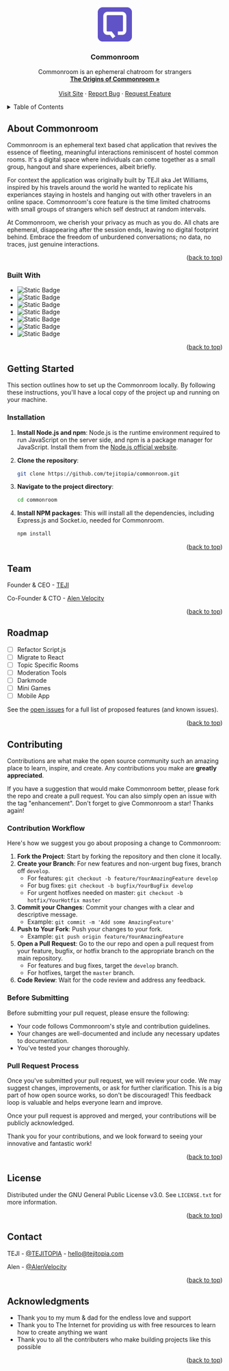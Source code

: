 <a name="readme-top"></a>

<!-- PROJECT SHIELDS -->
<!--
*** I'm using markdown "reference style" links for readability.
*** Reference links are enclosed in brackets [ ] instead of parentheses ( ).
*** See the bottom of this document for the declaration of the reference variables
*** for contributors-url, forks-url, etc. This is an optional, concise syntax you may use.
*** https://www.markdownguide.org/basic-syntax/#reference-style-links
-->

<!--
[![Contributors][contributors-shield]][contributors-url]
[![Forks][forks-shield]][forks-url]
[![Stargazers][stars-shield]][stars-url]
[![Issues][issues-shield]][issues-url]
[![MIT License][license-shield]][license-url]
[![LinkedIn][linkedin-shield]][linkedin-url]

Add in shields once we have contributers and users using Commonroom
>

<!-- PROJECT LOGO -->
<br />
<div align="center">
  <a href="https://github.com/tejitopia/commonroom">
    <img src="public/images/logo.png" alt="Logo" width="80" height="80">
  </a>

<h3 align="center">Commonroom</h3>

  <p align="center">
    Commonroom is an ephemeral chatroom for strangers
    <br />
    <a href="https://www.youtube.com/watch?v=HwTS8wVv7iE"><strong>The Origins of Commonroom »</strong></a>
    <br />
    <br />
    <a href="https://commonroom.chat">Visit Site</a>
    ·
    <a href="https://github.com/tejitopia/commonroom/issues/new">Report Bug</a>
    ·
    <a href="https://github.com/tejitopia/commonroom/issues/new">Request Feature</a>
  </p>
</div>

<!-- TABLE OF CONTENTS -->
<details>
  <summary>Table of Contents</summary>
  <ol>
    <li>
      <a href="#about-the-project">About Commonroom</a>
      <ul>
        <li><a href="#built-with">Built With</a></li>
      </ul>
    </li>
    <li>
      <a href="#getting-started">Getting Started</a>
      <ul>
        <li><a href="#installation">Installation</a></li>
      </ul>
    </li>
    <li><a href="#team">Team</a></li>
    <li><a href="#roadmap">Roadmap</a></li>
    <li><a href="#contributing">Contributing</a></li>
    <li><a href="#license">License</a></li>
    <li><a href="#contact">Contact</a></li>
    <li><a href="#acknowledgments">Acknowledgments</a></li>
  </ol>
</details>

<!-- ABOUT COMMONROOM -->

## About Commonroom

Commonroom is an ephemeral text based chat application that revives the essence of fleeting, meaningful interactions reminiscent of hostel common rooms. It's a digital space where individuals can come together as a small group, hangout and share experiences, albeit briefly.

For context the application was originally built by TEJI aka Jet Williams, inspired by his travels around the world he wanted to replicate his experiances staying in hostels and hanging out with other travelers in an online space. Commonroom's core feature is the time limited chatrooms with small groups of strangers which self destruct at random intervals.

At Commonroom, we cherish your privacy as much as you do. All chats are ephemeral, disappearing after the session ends, leaving no digital footprint behind. Embrace the freedom of unburdened conversations; no data, no traces, just genuine interactions.

<p align="right">(<a href="#readme-top">back to top</a>)</p>

### Built With

- ![Static Badge](https://img.shields.io/badge/HTML-6052C7?style=html)
- ![Static Badge](https://img.shields.io/badge/CSS-6052C7?style=html)
- ![Static Badge](https://img.shields.io/badge/JavaScript-6052C7?style=html)
- ![Static Badge](https://img.shields.io/badge/Node.js-6052C7?style=html)
- ![Static Badge](https://img.shields.io/badge/Express.js-6052C7?style=html)
- ![Static Badge](https://img.shields.io/badge/Socket.io-6052C7?style=html)
- ![Static Badge](https://img.shields.io/badge/Heroku-6052C7?style=html)

<p align="right">(<a href="#readme-top">back to top</a>)</p>

<!-- GETTING STARTED -->

## Getting Started

This section outlines how to set up the Commonroom locally. By following these instructions, you'll have a local copy of the project up and running on your machine.

### Installation

1. **Install Node.js and npm**: Node.js is the runtime environment required to run JavaScript on the server side, and npm is a package manager for JavaScript. Install them from the [Node.js official website](https://nodejs.org/).

2. **Clone the repository**:

   ```sh
   git clone https://github.com/tejitopia/commonroom.git
   ```

3. **Navigate to the project directory**:

   ```sh
   cd commonroom
   ```

4. **Install NPM packages**: This will install all the dependencies, including Express.js and Socket.io, needed for Commonroom.

   ```sh
   npm install
   ```

<p align="right">(<a href="#readme-top">back to top</a>)</p>

<!-- USAGE EXAMPLES -->

<!-- LEAVING IN HERE INCASE WE WANT TO ADD
## Usage

Use this space to show useful examples of how a project can be used. Additional screenshots, code examples and demos work well in this space. You may also link to more resources.

_For more examples, please refer to the [Documentation](https://example.com)_

<p align="right">(<a href="#readme-top">back to top</a>)</p>

-->

<!-- TEAM -->

## Team

Founder & CEO - [TEJI](https://teji.io)

Co-Founder & CTO - [Alen Velocity](https://github.com/AlenVelocity)

<p align="right">(<a href="#readme-top">back to top</a>)</p>

<!-- ROADMAP -->

## Roadmap

- [ ] Refactor Script.js
- [ ] Migrate to React
- [ ] Topic Specific Rooms
- [ ] Moderation Tools
- [ ] Darkmode
- [ ] Mini Games
- [ ] Mobile App

See the [open issues](https://github.com/tejitopia/commonroom/issues) for a full list of proposed features (and known issues).

<p align="right">(<a href="#readme-top">back to top</a>)</p>

<!-- CONTRIBUTING -->

## Contributing

Contributions are what make the open source community such an amazing place to learn, inspire, and create. Any contributions you make are **greatly appreciated**.

If you have a suggestion that would make Commonroom better, please fork the repo and create a pull request. You can also simply open an issue with the tag "enhancement".
Don't forget to give Commonroom a star! Thanks again!

### Contribution Workflow

Here's how we suggest you go about proposing a change to Commonroom:

1. **Fork the Project**: Start by forking the repository and then clone it locally.
2. **Create your Branch**: For new features and non-urgent bug fixes, branch off `develop`.
   - For features: `git checkout -b feature/YourAmazingFeature develop`
   - For bug fixes: `git checkout -b bugfix/YourBugFix develop`
   - For urgent hotfixes needed on master: `git checkout -b hotfix/YourHotfix master`
3. **Commit your Changes**: Commit your changes with a clear and descriptive message.
   - Example: `git commit -m 'Add some AmazingFeature'`
4. **Push to Your Fork**: Push your changes to your fork.
   - Example: `git push origin feature/YourAmazingFeature`
5. **Open a Pull Request**: Go to the our repo and open a pull request from your feature, bugfix, or hotfix branch to the appropriate branch on the main repository.
   - For features and bug fixes, target the `develop` branch.
   - For hotfixes, target the `master` branch.
6. **Code Review**: Wait for the code review and address any feedback.

### Before Submitting

Before submitting your pull request, please ensure the following:

- Your code follows Commonroom's style and contribution guidelines.
- Your changes are well-documented and include any necessary updates to documentation.
- You've tested your changes thoroughly.

### Pull Request Process

Once you've submitted your pull request, we will review your code. We may suggest changes, improvements, or ask for further clarification. This is a big part of how open source works, so don't be discouraged! This feedback loop is valuable and helps everyone learn and improve.

Once your pull request is approved and merged, your contributions will be publicly acknowledged.

Thank you for your contributions, and we look forward to seeing your innovative and fantastic work!

<p align="right">(<a href="#readme-top">back to top</a>)</p>

<!-- LICENSE -->

## License

Distributed under the GNU General Public License v3.0. See `LICENSE.txt` for more information.

<p align="right">(<a href="#readme-top">back to top</a>)</p>

<!-- CONTACT -->

## Contact

TEJI - [@TEJITOPIA](https://x.com/tejitopia) - hello@tejitopia.com

Alen - [@AlenVelocity](https://x.com/alenvelocity)

<p align="right">(<a href="#readme-top">back to top</a>)</p>

<!-- ACKNOWLEDGMENTS -->

## Acknowledgments

- Thank you to my mum & dad for the endless love and support
- Thank you to The Internet for providing us with free resources to learn how to create anything we want
- Thank you to all the contributers who make building projects like this possible

<p align="right">(<a href="#readme-top">back to top</a>)</p>

<!-- MARKDOWN LINKS & IMAGES -->
<!-- https://www.markdownguide.org/basic-syntax/#reference-style-links -->

<!--

[contributors-shield]: https://img.shields.io/github/contributors/github_username/repo_name.svg?style=for-the-badge
[contributors-url]: https://github.com/github_username/repo_name/graphs/contributors
[forks-shield]: https://img.shields.io/github/forks/github_username/repo_name.svg?style=for-the-badge
[forks-url]: https://github.com/github_username/repo_name/network/members
[stars-shield]: https://img.shields.io/github/stars/github_username/repo_name.svg?style=for-the-badge
[stars-url]: https://github.com/github_username/repo_name/stargazers
[issues-shield]: https://img.shields.io/github/issues/github_username/repo_name.svg?style=for-the-badge
[issues-url]: https://github.com/github_username/repo_name/issues
[license-shield]: https://img.shields.io/github/license/github_username/repo_name.svg?style=for-the-badge
[license-url]: https://github.com/github_username/repo_name/blob/master/LICENSE.txt
[linkedin-shield]: https://img.shields.io/badge/-LinkedIn-black.svg?style=for-the-badge&logo=linkedin&colorB=555
[linkedin-url]: https://linkedin.com/in/linkedin_username
[product-screenshot]: images/screenshot.png

-->

<!-- ABOUT THIS README.MD -->
<!--
I used Best-README-Template by vi-dev0 to help write Commonroom's README.
You can checkout the template here: https://github.com/othneildrew/Best-README-Template/tree/master
-->
